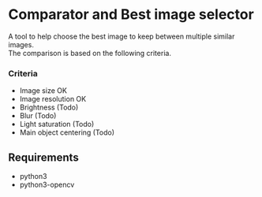 # Comparator and Best image selector

A tool to help choose the best image to keep between multiple similar images.   
The comparison is based on the following criteria.

### Criteria
- Image size OK   
- Image resolution OK   
- Brightness (Todo)   
- Blur (Todo)   
- Light saturation (Todo)   
- Main object centering (Todo)

## Requirements
- python3
- python3-opencv
